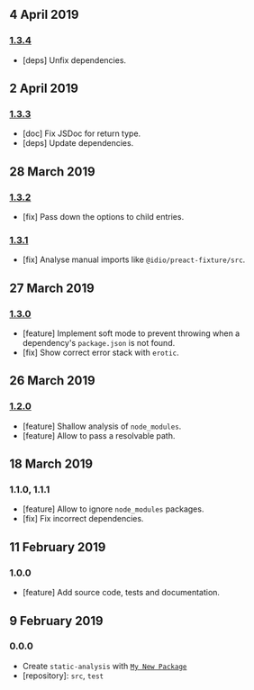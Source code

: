 ## 4 April 2019

### [1.3.4](https://github.com/dpck/static-analysis/compare/v1.3.3...v1.3.4)

- [deps] Unfix dependencies.

## 2 April 2019

### [1.3.3](https://github.com/dpck/static-analysis/compare/v1.3.2...v1.3.3)

- [doc] Fix JSDoc for return type.
- [deps] Update dependencies.

## 28 March 2019

### [1.3.2](https://github.com/dpck/static-analysis/compare/v1.3.1...v1.3.2)

- [fix] Pass down the options to child entries.

### [1.3.1](https://github.com/dpck/static-analysis/compare/v1.3.0...v1.3.1)

- [fix] Analyse manual imports like `@idio/preact-fixture/src`.

## 27 March 2019

### [1.3.0](https://github.com/dpck/static-analysis/compare/v1.2.0...v1.3.0)

- [feature] Implement soft mode to prevent throwing when a dependency's `package.json` is not found.
- [fix] Show correct error stack with `erotic`.

## 26 March 2019

### [1.2.0](https://github.com/dpck/static-analysis/compare/v1.1.1...v1.2.0)

- [feature] Shallow analysis of `node_modules`.
- [feature] Allow to pass a resolvable path.

## 18 March 2019

### 1.1.0, 1.1.1

- [feature] Allow to ignore `node_modules` packages.
- [fix] Fix incorrect dependencies.

## 11 February 2019

### 1.0.0

- [feature] Add source code, tests and documentation.

## 9 February 2019

### 0.0.0

- Create `static-analysis` with [`My New Package`](https://mnpjs.org)
- [repository]: `src`, `test`
